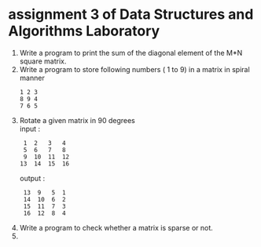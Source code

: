 # assignment 3 of Data Structures and Algorithms Laboratory
1. Write a program to print the sum of the diagonal element of the M*N square matrix.
2. Write a program to store following numbers ( 1 to 9) in a matrix in spiral manner
    ```
    1 2 3
    8 9 4
    7 6 5
     ```
3. Rotate a given matrix in 90 degrees  
   input :
   ```
    1  2   3   4
    5  6   7   8
    9  10  11  12
   13  14  15  16
   ```
   output :
   ```
    13  9   5  1
    14  10  6  2
    15  11  7  3
    16  12  8  4
   ```
4. Write a program to check whether a matrix is sparse or not.
5.